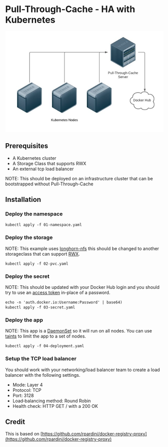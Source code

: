 # Pull-Through-Cache - HA with Kubernetes

![Diagram](diagram.png)

## Prerequisites​

- A Kubernetes cluster​
- A Storage Class that supports RWX​
- An external tcp load balancer​

NOTE: This should be deployed on an infrastructure cluster that can be bootstrapped without Pull-Through-Cache

## Installation

### Deploy the namespace

```
kubectl apply -f 01-namespace.yaml
```

### Deploy the storage

NOTE: This example uses [longhorn-nfs](https://longhorn.io/docs/1.0.2/advanced-resources/rwx-workloads/) this should be changed to another storageclass that can support [RWX](https://kubernetes.io/docs/concepts/storage/persistent-volumes/#access-modes).

```
kubectl apply -f 02-pvc.yaml
```

### Deploy the secret

NOTE: This should be updated with your Docker Hub login and you should try to use an [access token](https://docs.docker.com/docker-hub/access-tokens/) in-place of a password.

```
echo -n 'auth.docker.io:Username:Password' | base64)
kubectl apply -f 03-secret.yaml
```

### Deploy the app

NOTE: This app is a [DaemonSet](https://kubernetes.io/docs/concepts/workloads/controllers/daemonset/) so it will run on all nodes. You can use [taints](https://kubernetes.io/docs/concepts/workloads/controllers/daemonset/#taints-and-tolerations) to limit the app to a set of nodes.

```
kubectl apply -f 04-deployment.yaml
```

### Setup the TCP load balancer

You should work with your networking/load balancer team to create a load balancer with the following settings.

- Mode: Layer 4
- Protocol: TCP
- Port: 3128
- Load‑balancing method: Round Robin
- Health check: HTTP GET / with a 200 OK

## Credit

This is based on [https://github.com/rpardini/docker-registry-proxy](https://github.com/rpardini/docker-registry-proxy)
